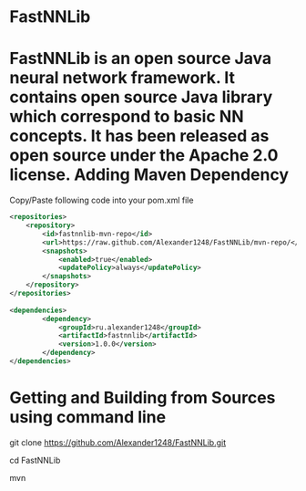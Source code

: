 FastNNLib
======
FastNNLib is an open source Java neural network framework.
It contains open source Java library which correspond to basic NN concepts. 
It has been released as open source under the Apache 2.0 license.
Adding Maven Dependency
======

Copy/Paste following code into your pom.xml file

```xml
<repositories>
    <repository>
        <id>fastnnlib-mvn-repo</id>
        <url>https://raw.github.com/Alexander1248/FastNNLib/mvn-repo/</url>
        <snapshots>
            <enabled>true</enabled>
            <updatePolicy>always</updatePolicy>
        </snapshots>
    </repository>
</repositories>
    
<dependencies>
        <dependency>
            <groupId>ru.alexander1248</groupId>
            <artifactId>fastnnlib</artifactId>
            <version>1.0.0</version>
        </dependency>
</dependencies>
```
Getting and Building from Sources using command line
======

git clone https://github.com/Alexander1248/FastNNLib.git

cd FastNNLib

mvn
